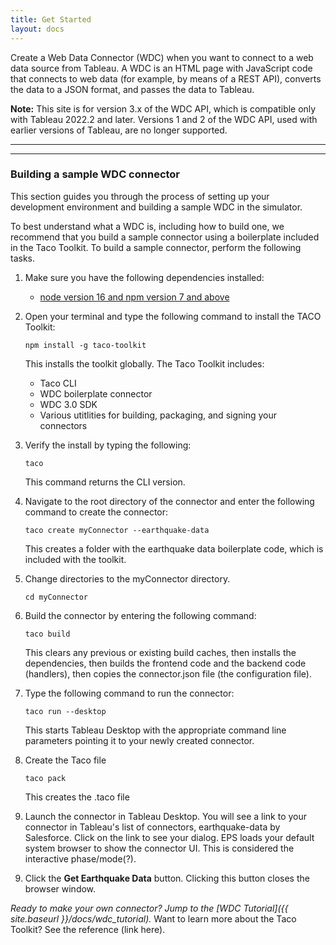 ```yaml
---
title: Get Started
layout: docs
---
```


Create a Web Data Connector (WDC) when you want to connect to a web data source from Tableau. A WDC is an HTML page
with JavaScript code that connects to web data (for example, by means of a REST API), converts the data to a JSON format,
and passes the data to Tableau.

<div class="alert alert-info">
    <b>Note:</b> This site is for version 3.x of the WDC API, which is compatible only with Tableau 2022.2 and later. Versions 1 and 2 of the WDC API, used with earlier versions of Tableau, are no longer supported.  
</div>

-----

<!-- There is no upgrade path. 

**Upgrading from previous WDC versions**
 
If you have connectors that were created using WDC versions 1.x or 2.x, those connectors might not work in later versions of Tableau. If you want your connector to work in later versions of Tableau, or if you want to use the features available in version 3.x of the WDC, you must to create a new connector. For information about version compatibility, see [WDC Versions]({{ site.baseurl }}\docs\wdc_library_versions). -->


-----

### Building a sample WDC connector

This section guides you through the process of setting up your development environment and building a sample WDC in the simulator.

To best understand what a WDC is, including how to build one, we recommend that you build a sample connector using a boilerplate included in the Taco Toolkit. To build a sample connector, perform the following tasks.


1. Make sure you have the following dependencies installed:
    * [node version 16 and npm version 7 and above](https://nodejs.org/en/download/)


2. Open your terminal and type the following command to install the TACO Toolkit:

   ```
   npm install -g taco-toolkit
   ```
   This installs the toolkit globally. The Taco Toolkit includes:
    * Taco CLI
    * WDC boilerplate connector
    * WDC 3.0 SDK
    * Various utitlities for building, packaging, and signing your connectors

3. Verify the install by typing the following:

   ```
   taco
   ```
   This command returns the CLI version.
   
<!--  Troubleshooting: Python not needed until you package the connector. Java is not required until you sign the connector.   -->
<!-- This is a working sample connector vs. the starter connector we will explain in detail later. -->

4. Navigate to the root directory of the connector and enter the following command to create the connector:

   ```
   taco create myConnector --earthquake-data
   ```

   This creates a folder with the earthquake data boilerplate code, which is included with the toolkit.

5. Change directories to the myConnector directory.
   ```
   cd myConnector
   ```
   
6. Build the connector by entering the following command:

   ```
   taco build
   ```
   This clears any previous or existing build caches, then installs the dependencies, then builds the frontend code and the backend code (handlers), then copies the connector.json file (the configuration file).
   
<!--   Scot: link terms to gloss or defined elsewhere: handlers, frontend, backend  
This has created an unpackaged connector. -->

7. Type the following command to run the connector:

   ```
   taco run --desktop
   ```
   This starts Tableau Desktop with the appropriate command line parameters pointing it to your newly created connector. 
   
1. Create the Taco file
   ```
   taco pack
   ```
   This creates the .taco file
  
   
8. Launch the connector in Tableau Desktop.
   You will see a link to your connector in Tableau's list of connectors, earthquake-data by Salesforce. 
   Click on the link to see your dialog.
   EPS loads your default system browser to show the connector UI. This is considered the interactive phase/mode(?).
   
<!--  Include image of Tableau connectors with link.   -->
   
<!--  Scot: get correct term: mode/phase   -->

9. Click the **Get Earthquake Data** button.
   Clicking this button closes the browser window. 
<!--     -->
<!--  This piece will be important when customizing their own connector: transitions to the extract mode/phase, launching the extractor process that is isolated to this single instance of your connector. The fetcher and parser are executed in this isolated process that runs in a sandbox. -->



*Ready to make your own connector? Jump to the [WDC Tutorial]({{ site.baseurl }}/docs/wdc_tutorial).*
Want to learn more about the Taco Toolkit? See the reference (link here).
